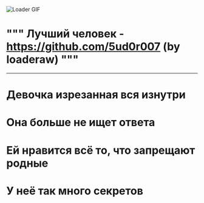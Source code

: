 ![Loader GIF](https://github.com/Kymis417/Kymis417/blob/main/gif.gif)
# """ Лучший человек - https://github.com/5ud0r007 (by loaderaw) """
---
# Девочка изрезанная вся изнутри <br>
# Она больше не ищет ответа <br>
# Ей нравится всё то, что запрещают родные <br>
# У неё так много секретов <br>
